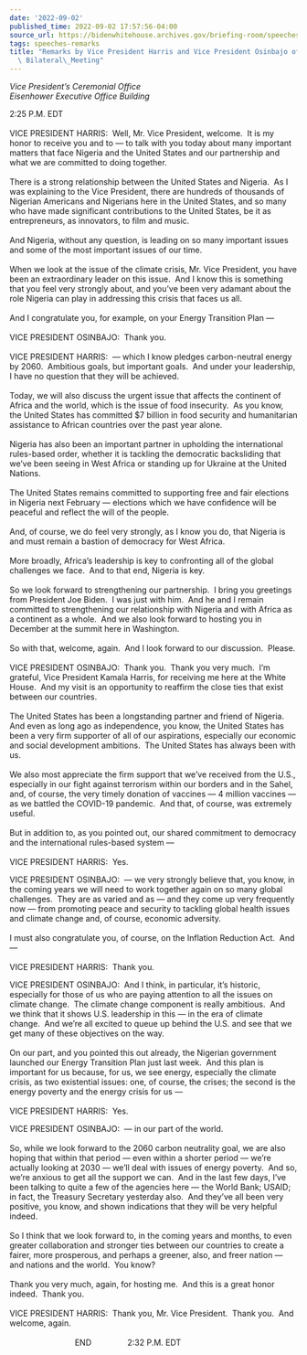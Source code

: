 ```yaml
---
date: '2022-09-02'
published_time: 2022-09-02 17:57:56-04:00
source_url: https://bidenwhitehouse.archives.gov/briefing-room/speeches-remarks/2022/09/02/remarks-by-vice-president-harris-and-vice-president-osinbajo-of-nigeria-before-bilateral-meeting/
tags: speeches-remarks
title: "Remarks by Vice President Harris and Vice President Osinbajo of Nigeria Before\
  \ Bilateral\_Meeting"
---
```

 
*Vice President’s Ceremonial Office  
*Eisenhower Executive Office Building**

2:25 P.M. EDT  
   
VICE PRESIDENT HARRIS:  Well, Mr. Vice President, welcome.  It is my
honor to receive you and to — to talk with you today about many
important matters that face Nigeria and the United States and our
partnership and what we are committed to doing together.  
   
There is a strong relationship between the United States and Nigeria. 
As I was explaining to the Vice President, there are hundreds of
thousands of Nigerian Americans and Nigerians here in the United States,
and so many who have made significant contributions to the United
States, be it as entrepreneurs, as innovators, to film and music.  
   
And Nigeria, without any question, is leading on so many important
issues and some of the most important issues of our time.  
   
When we look at the issue of the climate crisis, Mr. Vice President, you
have been an extraordinary leader on this issue.  And I know this is
something that you feel very strongly about, and you’ve been very
adamant about the role Nigeria can play in addressing this crisis that
faces us all.   
   
And I congratulate you, for example, on your Energy Transition Plan —  
   
VICE PRESIDENT OSINBAJO:  Thank you.   
   
VICE PRESIDENT HARRIS:  — which I know pledges carbon-neutral energy by
2060.  Ambitious goals, but important goals.  And under your leadership,
I have no question that they will be achieved.  
   
Today, we will also discuss the urgent issue that affects the continent
of Africa and the world, which is the issue of food insecurity.  As you
know, the United States has committed $7 billion in food security and
humanitarian assistance to African countries over the past year alone.  
   
Nigeria has also been an important partner in upholding the
international rules-based order, whether it is tackling the democratic
backsliding that we’ve been seeing in West Africa or standing up for
Ukraine at the United Nations.   
   
The United States remains committed to supporting free and fair
elections in Nigeria next February — elections which we have confidence
will be peaceful and reflect the will of the people.   
   
And, of course, we do feel very strongly, as I know you do, that Nigeria
is and must remain a bastion of democracy for West Africa.  
   
More broadly, Africa’s leadership is key to confronting all of the
global challenges we face.  And to that end, Nigeria is key.   
   
So we look forward to strengthening our partnership.  I bring you
greetings from President Joe Biden.  I was just with him.  And he and I
remain committed to strengthening our relationship with Nigeria and with
Africa as a continent as a whole.  And we also look forward to hosting
you in December at the summit here in Washington.   
   
So with that, welcome, again.  And I look forward to our discussion. 
Please.  
   
VICE PRESIDENT OSINBAJO:  Thank you.  Thank you very much.  I’m
grateful, Vice President Kamala Harris, for receiving me here at the
White House.  And my visit is an opportunity to reaffirm the close ties
that exist between our countries.  
   
The United States has been a longstanding partner and friend of
Nigeria.  And even as long ago as independence, you know, the United
States has been a very firm supporter of all of our aspirations,
especially our economic and social development ambitions.  The United
States has always been with us.  
   
We also most appreciate the firm support that we’ve received from the
U.S., especially in our fight against terrorism within our borders and
in the Sahel, and, of course, the very timely donation of vaccines — 4
million vaccines — as we battled the COVID-19 pandemic.  And that, of
course, was extremely useful.  
   
But in addition to, as you pointed out, our shared commitment to
democracy and the international rules-based system —  
   
VICE PRESIDENT HARRIS:  Yes.  
  
VICE PRESIDENT OSINBAJO:  — we very strongly believe that, you know, in
the coming years we will need to work together again on so many global
challenges.  They are as varied and as — and they come up very
frequently now — from promoting peace and security to tackling global
health issues and climate change and, of course, economic adversity.  
   
I must also congratulate you, of course, on the Inflation Reduction
Act.  And —  
   
VICE PRESIDENT HARRIS:  Thank you.  
  
VICE PRESIDENT OSINBAJO:  And I think, in particular, it’s historic,
especially for those of us who are paying attention to all the issues on
climate change.  The climate change component is really ambitious.  And
we think that it shows U.S. leadership in this — in the era of climate
change.  And we’re all excited to queue up behind the U.S. and see that
we get many of these objectives on the way.  
   
On our part, and you pointed this out already, the Nigerian government
launched our Energy Transition Plan just last week.  And this plan is
important for us because, for us, we see energy, especially the climate
crisis, as two existential issues: one, of course, the crises; the
second is the energy poverty and the energy crisis for us —  
   
VICE PRESIDENT HARRIS:  Yes.  
  
VICE PRESIDENT OSINBAJO:  — in our part of the world.  
   
So, while we look forward to the 2060 carbon neutrality goal, we are
also hoping that within that period — even within a shorter period —
we’re actually looking at 2030 — we’ll deal with issues of energy
poverty.  And so, we’re anxious to get all the support we can.  And in
the last few days, I’ve been talking to quite a few of the agencies here
— the World Bank; USAID; in fact, the Treasury Secretary yesterday
also.  And they’ve all been very positive, you know, and shown
indications that they will be very helpful indeed.  
   
So I think that we look forward to, in the coming years and months, to
even greater collaboration and stronger ties between our countries to
create a fairer, more prosperous, and perhaps a greener, also, and freer
nation — and nations and the world.  You know?  
   
Thank you very much, again, for hosting me.  And this is a great honor
indeed.  Thank you.  
   
VICE PRESIDENT HARRIS:  Thank you, Mr. Vice President.  Thank you.  And
welcome, again.     
   
                             END                2:32 P.M. EDT  
  
